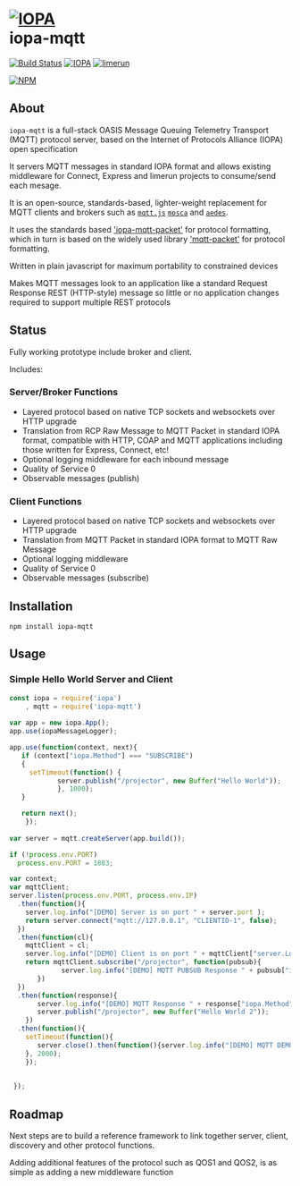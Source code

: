 # [![IOPA](http://iopa.io/iopa.png)](http://iopa.io)<br> iopa-mqtt

[![Build Status](https://api.shippable.com/projects/TBD/badge?branchName=master)](https://app.shippable.com/projects/TBD) 
[![IOPA](https://img.shields.io/badge/iopa-middleware-99cc33.svg?style=flat-square)](http://iopa.io)
[![limerun](https://img.shields.io/badge/limerun-certified-3399cc.svg?style=flat-square)](https://nodei.co/npm/limerun/)

[![NPM](https://nodei.co/npm/iopa-mqtt.png?downloads=true)](https://nodei.co/npm/iopa-mqtt/)

## About
`iopa-mqtt` is a full-stack OASIS Message Queuing Telemetry Transport (MQTT) protocol server, based on the Internet of Protocols Alliance (IOPA) open specification  

It servers MQTT messages in standard IOPA format and allows existing middleware for Connect, Express and limerun projects to consume/send each mesage.

It is an open-source, standards-based, lighter-weight replacement for MQTT clients and brokers such as [`mqtt.js`](https://github.com/mqttjs/MQTT.js) [`mosca`](https://github.com/mcollina/mosca) and [`aedes`](https://github.com/mcollina/aedes). 

It uses the standards based ['iopa-mqtt-packet'](https://github.com/iopa-io/iopa-mqtt-packet) for protocol formatting, which in turn is based on the widely used library ['mqtt-packet'](https://github.com/mqttjs/mqtt-packet) for protocol formatting.

Written in plain javascript for maximum portability to constrained devices

Makes MQTT messages look to an application like a standard Request Response REST (HTTP-style) message so little or no application changes required to support multiple REST protocols

## Status

Fully working prototype include broker and client.

Includes:

### Server/Broker Functions

  * Layered protocol based on native TCP sockets and websockets over HTTP upgrade
  * Translation from RCP Raw Message to MQTT Packet in standard IOPA format, compatible with HTTP, COAP and MQTT applications including those written for Express, Connect, etc!
  * Optional logging middleware for each inbound message
  * Quality of Service 0
  * Observable messages (publish)
  
### Client Functions
  * Layered protocol based on native TCP sockets and websockets over HTTP upgrade
  * Translation from MQTT Packet in standard IOPA format to MQTT Raw Message
  * Optional logging middleware 
  * Quality of Service 0
  * Observable messages (subscribe)
  
## Installation

    npm install iopa-mqtt

## Usage
    
### Simple Hello World Server and Client
``` js
const iopa = require('iopa')
    , mqtt = require('iopa-mqtt')      
 
var app = new iopa.App();
app.use(iopaMessageLogger);

app.use(function(context, next){
   if (context["iopa.Method"] === "SUBSCRIBE")
   {
     setTimeout(function() {
            server.publish("/projector", new Buffer("Hello World"));
            }, 1000);
   }

   return next();
    });
              
var server = mqtt.createServer(app.build());

if (!process.env.PORT)
  process.env.PORT = 1883;

var context;
var mqttClient;
server.listen(process.env.PORT, process.env.IP)
  .then(function(){
    server.log.info("[DEMO] Server is on port " + server.port );
    return server.connect("mqtt://127.0.0.1", "CLIENTID-1", false);
  })
  .then(function(cl){
    mqttClient = cl;
    server.log.info("[DEMO] Client is on port " + mqttClient["server.LocalPort"]);
    return mqttClient.subscribe("/projector", function(pubsub){
             server.log.info("[DEMO] MQTT PUBSUB Response " + pubsub["iopa.Method"] + " " + pubsub["iopa.Body"].toString());
       })
  })
  .then(function(response){
       server.log.info("[DEMO] MQTT Response " + response["iopa.Method"] + " " + response["iopa.Body"].toString());
       server.publish("/projector", new Buffer("Hello World 2"));
    })
  .then(function(){
    setTimeout(function(){
       server.close().then(function(){server.log.info("[DEMO] MQTT DEMO Closed");});
    }, 2000);
    });
    

 });

``` 
  
## Roadmap

Next steps are to build a reference framework to link together server, client, discovery and other protocol functions.

Adding additional features of the protocol such as QOS1 and QOS2, is as simple as adding a new middleware function 
  

 